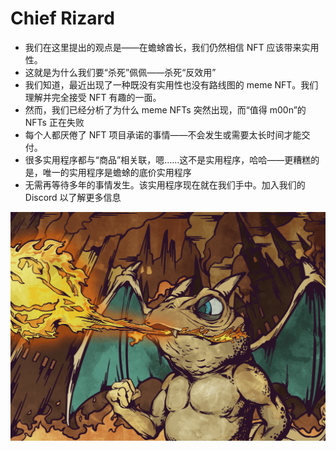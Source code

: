 # Chief Rizard

- 我们在这里提出的观点是——在蟾蜍酋长，我们仍然相信 NFT 应该带来实用性。
- 这就是为什么我们要“杀死”佩佩——杀死“反效用”
- 我们知道，最近出现了一种既没有实用性也没有路线图的 meme NFT。我们理解并完全接受 NFT 有趣的一面。
- 然而，我们已经分析了为什么 meme NFTs 突然出现，而“值得 m00n”的 NFTs 正在失败
- 每个人都厌倦了 NFT 项目承诺的事情——不会发生或需要太长时间才能交付。
- 很多实用程序都与“商品”相关联，嗯……这不是实用程序，哈哈——更糟糕的是，唯一的实用程序是蟾蜍的底价实用程序
- 无需再等待多年的事情发生。该实用程序现在就在我们手中。加入我们的 Discord 以了解更多信息

![nft](01.png)
